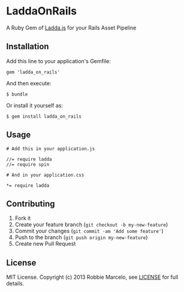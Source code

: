 # LaddaOnRails

A Ruby Gem of [Ladda.js] for your Rails Asset Pipeline

## Installation

Add this line to your application's Gemfile:

    gem 'ladda_on_rails'

And then execute:

    $ bundle

Or install it yourself as:

    $ gem install ladda_on_rails

## Usage

    # Add this in your application.js

    //= require ladda 
    //= require spin

    # And in your application.css

    *= require ladda


## Contributing

1. Fork it
2. Create your feature branch (`git checkout -b my-new-feature`)
3. Commit your changes (`git commit -am 'Add some feature'`)
4. Push to the branch (`git push origin my-new-feature`)
5. Create new Pull Request

## License

  MIT License. Copyright (c) 2013 Robbie Marcelo, see [LICENSE] for full
  details.


[LICENSE]: http://github.com/rbmrclo/ladda_on_rails/blob/master/LICENSE.txt
[Ladda.js]: http://github.com/hakimel/Ladda
